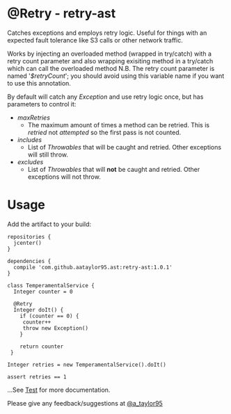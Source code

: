 # **\@Retry** - retry-ast

Catches exceptions and employs retry logic. Useful for things with an expected fault tolerance like S3 calls or other network traffic.

Works by injecting an overloaded method (wrapped in try/catch) with a retry count parameter and also wrapping exisiting method in a try/catch which can call the overloaded method N.B. The retry count parameter is named '*$retryCount*'; you should avoid using this variable name if you want to use this annotation.

By default will catch any *Exception* and use retry logic once, but has parameters to control it:

* *maxRetries*
  * The maximum amount of times a method can be retried. This is *retried* not *attempted* so the first pass is not counted.
* *includes*
  * List of *Throwables* that will be caught and retried. Other exceptions will still throw.
* *excludes*
  * List of *Throwables* that will **not** be caught and retried. Other exceptions will not throw.

# Usage

Add the artifact to your build:

```
repositories {
  jcenter()
}

dependencies {
  compile 'com.github.aataylor95.ast:retry-ast:1.0.1'
}
```

```
class TemperamentalService {
  Integer counter = 0

  @Retry
  Integer doIt() {
    if (counter == 0) {
     counter++
     throw new Exception()
    }

    return counter
 }

Integer retries = new TemperamentalService().doIt()

assert retries == 1
```

...See [Test](https://github.com/aataylor95/retry-ast/blob/master/src/test/groovy/com/github/aataylor95/ast/RetryASTTransformationSpec.groovy) for more documentation.

Please give any feedback/suggestions at [@a_taylor95](https://twitter.com/a_taylor95)




